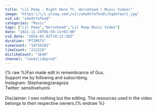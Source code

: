 ```yaml
---
title: "Lil Peep - Right Here ft. Horsehead ( Music Video)"
image: "https:\/\/i.ytimg.com\/vi\/oXw9tYafknQ\/hqdefault.jpg"
vid_id: "oXw9tYafknQ"
categories: "Music"
tags: ["Lil Peep","Horsehead","Lil Peep Music Video"]
date: "2021-11-24T05:59:11+03:00"
vid_date: "2018-01-02T18:12:30Z"
duration: "PT2M57S"
viewcount: "19734281"
likeCount: "212220"
dislikeCount: "1640"
channel: "landslideprod"
---
```

{% raw %}Fan made edit in remembrance of Gus.<br />Support me by following and subscribing.<br />Instagram: Stephaniegzaragoza<br />Twitter: sensitivehunni<br /><br />Disclaimer: I own nothing but the editing. The resources used in the video belongs to their respective owners.{% endraw %}
